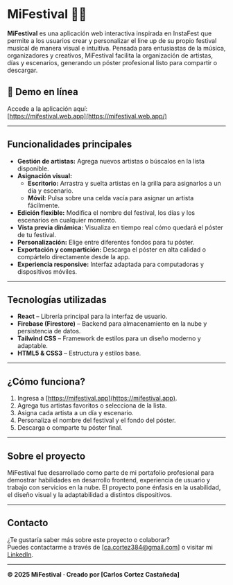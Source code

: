 # MiFestival 🎤🎶

**MiFestival** es una aplicación web interactiva inspirada en InstaFest que permite a los usuarios crear y personalizar el line up de su propio festival musical de manera visual e intuitiva. Pensada para entusiastas de la música, organizadores y creativos, MiFestival facilita la organización de artistas, días y escenarios, generando un póster profesional listo para compartir o descargar.

## 🌟 Demo en línea

Accede a la aplicación aquí:  
[https://mifestival.web.app](https://mifestival.web.app/)

---

## Funcionalidades principales

- **Gestión de artistas:** Agrega nuevos artistas o búscalos en la lista disponible.
- **Asignación visual:**  
  - **Escritorio:** Arrastra y suelta artistas en la grilla para asignarlos a un día y escenario.
  - **Móvil:** Pulsa sobre una celda vacía para asignar un artista fácilmente.
- **Edición flexible:** Modifica el nombre del festival, los días y los escenarios en cualquier momento.
- **Vista previa dinámica:** Visualiza en tiempo real cómo quedará el póster de tu festival.
- **Personalización:** Elige entre diferentes fondos para tu póster.
- **Exportación y compartición:** Descarga el póster en alta calidad o compártelo directamente desde la app.
- **Experiencia responsive:** Interfaz adaptada para computadoras y dispositivos móviles.

---

## Tecnologías utilizadas

- **React** – Librería principal para la interfaz de usuario.
- **Firebase (Firestore)** – Backend para almacenamiento en la nube y persistencia de datos.
- **Tailwind CSS** – Framework de estilos para un diseño moderno y adaptable.
- **HTML5 & CSS3** – Estructura y estilos base.

---

## ¿Cómo funciona?

1. Ingresa a [https://mifestival.app](https://mifestival.app).
2. Agrega tus artistas favoritos o selecciona de la lista.
3. Asigna cada artista a un día y escenario.
4. Personaliza el nombre del festival y el fondo del póster.
5. Descarga o comparte tu póster final.

---

## Sobre el proyecto

MiFestival fue desarrollado como parte de mi portafolio profesional para demostrar habilidades en desarrollo frontend, experiencia de usuario y trabajo con servicios en la nube. El proyecto pone énfasis en la usabilidad, el diseño visual y la adaptabilidad a distintos dispositivos.

---

## Contacto

¿Te gustaría saber más sobre este proyecto o colaborar?  
Puedes contactarme a través de [ca.cortez384@gmail.com] o visitar mi [LinkedIn](www.linkedin.com/in/carlos-cortez-castañeda-266546324).

---

**© 2025 MiFestival · Creado por [Carlos Cortez Castañeda]**